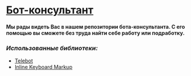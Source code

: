 # [Бот-консультант](https://t.me/Career_Work_Consultant_bot)

#### Мы рады видеть Вас в нашем репозитории бота-консультанта. С его помощью вы сможете без труда найти себе работу или подработку.

### *Использованные библиотеки:*

+ [Telebot](https://pytba.readthedocs.io/ru/latest/index.html#welcome-to-pytelegrambotapi-s-documentation)
+ [Inline Keyboard Markup](https://docs.python-telegram-bot.org/en/v22.1/telegram.inlinekeyboardmarkup.html)
